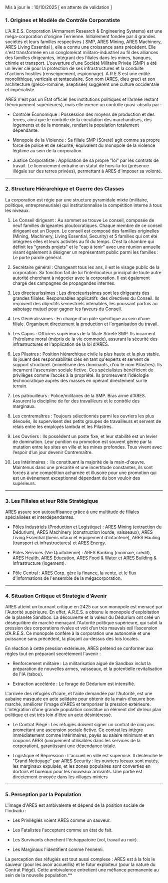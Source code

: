 
Mis à jour le : 10/10/2025 [ en attente de validation ]

### 1. Origines et Modèle de Contrôle Corporatiste

L'A.R.E.S. Corporation (Armament Research & Engineering Systems) est une méga-corporation d'origine Terrienne. Initialement fondée par 4 grandes sociétés et leurs familles respectives ( SMP, ARES Mining, ARES Machinery, ARES Living Essential ), elle a connu une croissance sans précédent. Elle s'est transformée en un conglomérat militaro-industriel au fil des alliances des familles dirigeantes, intégrant des filiales dans les mines, banques, chimie et transport. L'ouverture d'une Société Militaire Privée (SMP) a été un levier clé pour la protection de ses infrastructures et la conduite d'actions hostiles (renseignement, espionnage). A.R.E.S est une entité monolithique, verticale et tentaculaire. Son nom (ARES, dieu grec) et son architecture (gréco-romaine, aseptisée) suggèrent une culture occidentale et impérialiste.

ARES n'est pas un État officiel (les institutions politiques et l’armée restant théoriquement supérieures), mais elle exerce un contrôle quasi-absolu par :

- Contrôle Économique : Possession des moyens de production et des terres, ainsi que le contrôle de la circulation des marchandises, des logements et de la monnaie, rendant la population totalement dépendante.
    
- Monopole de la Violence : Sa filiale SMP (Sûreté) agit comme sa propre force de police et de sécurité, équivalent du monopole de la violence légitime au sein de la corporation.
    
- Justice Corporatiste : Application de sa propre "loi" par les contrats de travail. Le licenciement entraîne un statut de hors-la-loi (présence illégale sur des terres privées), permettant à ARES d'imposer sa volonté.
    

---

### 2. Structure Hiérarchique et Guerre des Classes

La corporation est régie par une structure pyramidale mixte (militaire, politique, entrepreneuriale) qui institutionnalise la compétition interne à tous les niveaux.

1. Le Conseil dirigeant : Au sommet se trouve Le conseil, composée de neuf familles dirigeantes ploutocratiques. Chaque membre de ce conseil dirigeant est un Doyen. Le conseil est composé des familles originelles (Mining, Machinery, Living Essential, Security) et 5 familles qui ont été intégrées elles et leurs activités au fil du temps. C’est la chambre qui définit les "grands projets" et le "cap à tenir" avec une réunion annuelle visant également à désigner un représentant public parmi les familles : Le porte parole général. 
    
2. Secrétaire général : Changeant tous les ans, il est le visage public de la corporation. Sa fonction fait de lui l’interlocuteur principal de toute autre autorité cherchant à négocier avec la corporation. Il est également chargé des campagnes de propagandes internes.
    
3. Les directeurissimes : Les directeurissimes sont les dirigeants des grandes filiales. Responsables applicatifs  des directives du Conseil. Ils reçoivent des objectifs semestriels intenables, les poussant parfois au sabotage mutuel pour gagner les faveurs du Conseil.
    
4. Les Généralissimes : En charge d'un pôle spécifique au sein d'une filiale. Organisent directement la production et l'organisation du travail.
    
5. Les Capos : Officiers supérieurs de la filiale Sûreté SMP. Ils incarnent l'héroïsme moral (mépris de la vie commode), assurant la sécurité des infrastructures et l'application de la loi d'ARES.
    
6. Les Pilastres : Position hiérarchique civile la plus haute et la plus stable. Ils jouent des responsabilités clés en tant qu'experts et servent de support structurel. (mimétisme des dominants, d'où le nom Pilastres). Ils incarnent l'ascension sociale fictive. Ces spécialistes bénéficient de privilèges comme l’accès à la propriété. Ils promeuvent l'idéologie technocratique auprès des masses en opérant directement sur le terrain.
    
7. Les patrouilleurs : Police/militaires de la SMP. Bras armé d'ARES. Assurent la discipline de fer des travailleurs et le contrôle des marginaux.
    
8. Les contremaîtres : Toujours sélectionnés parmi les ouvriers les plus dévoués, ils supervisent des petits groupes de travailleurs et servent de relais entre les employés lambda et les Pilastres. 
    
9. Les Ouvriers : Ils possèdent un poste fixe, et leur stabilité est un levier de domination. Leur punition ou promotion est souvent gérée par la mutation entre les sites en ville et les mines profondes. Tous vivent avec l’espoir d’un jour devenir Contremaître. 
    
10. Les Intérimaires :  Ils constituent la majorité de la main-d'œuvre. Maintenus dans une précarité et une incertitude constantes, ils sont forcés à une compétition acharnée et illusoire pour une promotion qui est un évènement exceptionnel dépendant du bon vouloir des supérieurs.
    

---

### 3. Les Filiales et leur Rôle Stratégique

ARES assure son autosuffisance grâce à une multitude de filiales spécialisées et interdépendantes. 

- Pôles Industriels (Production et Logistique) : ARES Mining (extraction du Dédurium), ARES Machinery (construction lourde, vaisseaux), ARES Living Essential (biens vitaux et équipement d'infanterie), ARES Hauling (transport et infrastructures) et ARES Energy.
    
- Pôles Services (Vie Quotidienne) : ARES Banking (monnaie, crédit), ARES Health, ARES Education, ARES Food & Water et ARES Building & Infrastructure (logement).
    
- Pôle Central : ARES Corp. gère la finance, la vente, et le flux d'informations de l'ensemble de la mégacorporation.
    

  

---

### 4. Situation Critique et Stratégie d'Avenir

ARES atteint un tournant critique en 2425 car son monopole est menacé par l'Autorité supérieure. En effet, A.R.E.S. a obtenu le monopole d'exploitation de la planète Sandbox. La découverte et la valeur du Dédurium ont créé un déséquilibre de marché menaçant l'Autorité politique supérieure, qui subit la pression des corporations rivales et voit d’un très mauvais œil l’ascension d’A.R.E.S. Ce monopole confère à la corporation une autonomie et une puissance sans précédent, la plaçant au-dessus des lois locales.

En réaction à cette pression extérieure, ARES prétend se conformer aux règles tout en préparant secrètement l'avenir :

- Renforcement militaire : La militarisation aiguë de Sandbox inclut la préparation de nouvelles armes, vaisseaux, et la potentielle revitalisation de l'IA (tabou).
    
- Extraction accélérée : Le forage de Dédurium est intensifié.
    

L'arrivée des réfugiés d'Icare, et l’aide demandée par l'Autorité, est une aubaine masquée en acte solidaire pour obtenir de la main-d'œuvre bon marché, améliorer l'image d'ARES et temporiser la pression extérieure. L’intégration d’une grande population constitue un élément clef de leur plan politique et est très loin d'être un acte désintéressé.

- Le Contrat Piégé : Les réfugiés doivent signer un contrat de cinq ans promettant une ascension sociale fictive. Ce contrat les intègre immédiatement comme Intérimaires, payés au salaire minimum et en coupons ARES (uniquement utilisables dans les services de la corporation), garantissant une dépendance totale.
    
- Logistique et Répression : L'accueil en ville est supervisé. Il déclenche le "Grand Nettoyage" par ARES Security : les ouvriers locaux sont mutés, les marginaux expulsés, et les zones populaires sont converties en dortoirs et bureaux pour les nouveaux arrivants. Une partie est directement envoyée dans les villages miniers
    

---

### 5. Perception par la Population

L'image d'ARES est ambivalente et dépend de la position sociale de l'individu :

- Les Privilégiés voient ARES comme un sauveur.
    
- Les Fatalistes l'acceptent comme un état de fait.
    
- Les Survivants cherchent l'échappatoire (vol, travail au noir).
    
- Les Marginaux l'identifient comme l'ennemi.
    

La perception des réfugiés est tout aussi complexe : ARES est à la fois le sauveur (pour les avoir accueillis) et le futur exploiteur (pour la nature du Contrat Piégé). Cette ambivalence entretient une méfiance permanente au sein de la nouvelle population.**